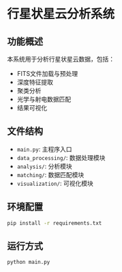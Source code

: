 # 行星状星云分析系统

## 功能概述
本系统用于分析行星状星云数据，包括：
- FITS文件加载与预处理
- 深度特征提取
- 聚类分析
- 光学与射电数据匹配
- 结果可视化

## 文件结构
- `main.py`: 主程序入口
- `data_processing/`: 数据处理模块
- `analysis/`: 分析模块
- `matching/`: 数据匹配模块
- `visualization/`: 可视化模块

## 环境配置
```bash
pip install -r requirements.txt
```

## 运行方式
```bash
python main.py
```

